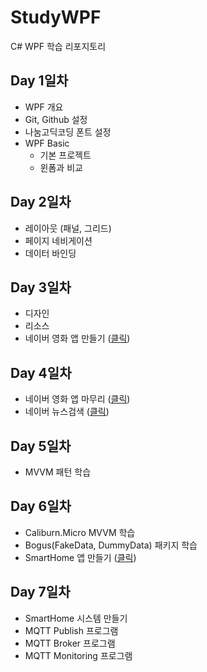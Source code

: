 # StudyWPF
C# WPF 학습 리포지토리

## Day 1일차
- WPF 개요
- Git, Github 설정
- 나눔고딕코딩 폰트 설정
- WPF Basic
  - 기본 프로젝트
  - 윈폼과 비교

## Day 2일차
- 레이아웃 (패널, 그리드)
- 페이지 네비게이션
- 데이터 바인딩

## Day 3일차
- 디자인
- 리소스
- 네이버 영화 앱 만들기 ([클릭](https://github.com/KDH5706/StudyWPF/blob/main/portfolio/README.md#naver-%EC%98%81%ED%99%94%EA%B2%80%EC%83%89))

## Day 4일차
- 네이버 영화 앱 마무리 ([클릭](https://github.com/KDH5706/StudyWPF/tree/main/portfolio))
- 네이버 뉴스검색 ([클릭](https://github.com/KDH5706/StudyWPF/blob/main/portfolio/README.md#naver-%EB%89%B4%EC%8A%A4%EA%B2%80%EC%83%89))

## Day 5일차
- MVVM 패턴 학습

## Day 6일차
- Caliburn.Micro MVVM 학습
- Bogus(FakeData, DummyData) 패키지 학습
- SmartHome 앱 만들기 ([클릭](https://github.com/KDH5706/StudyWPF/tree/main/portfolio#smarthome-%EB%AA%A8%EB%8B%88%ED%84%B0%EB%A7%81%EC%95%B1))

## Day 7일차
- SmartHome 시스템 만들기 
- MQTT Publish 프로그램
- MQTT Broker 프로그램
- MQTT Monitoring 프로그램
